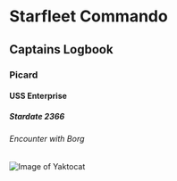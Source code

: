 # Starfleet Commando
## Captains Logbook
### Picard
#### USS Enterprise
##### Stardate 2366
###### Encounter with Borg

![Image of Yaktocat](https://octodex.github.com/images/yaktocat.png)

